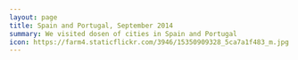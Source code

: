 ```yaml
---
layout: page
title: Spain and Portugal, September 2014
summary: We visited dosen of cities in Spain and Portugal
icon: https://farm4.staticflickr.com/3946/15350909328_5ca7a1f483_m.jpg
---
```

